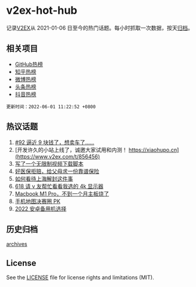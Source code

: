 # v2ex-hot-hub

 记录[V2EX](https://www.v2ex.com/)从 2021-01-06 日至今的热门话题。每小时抓取一次数据，按天[归档](archives)。
 
 ## 相关项目

- [GitHub热榜](https://github.com/snaildev/github-hot-hub)
- [知乎热榜](https://github.com/snaildev/zhihu-hot-hub)
- [微博热榜](https://github.com/snaildev/weibo-hot-hub)
- [头条热榜](https://github.com/snaildev/toutiao-hot-hub)
- [抖音热榜](https://github.com/snaildev/douyin-hot-hub)


 `更新时间：2022-06-01 11:22:52 +0800`

## 热议话题

1. [#92 逼近 9 块钱了，想卖车了……](https://www.v2ex.com/t/856405)
1. [开发许久的小站上线了，诚邀大家试用和内测！ https://xiaohupo.cn](https://www.v2ex.com/t/856456)
1. [写了一个无限制视频下载脚本](https://www.v2ex.com/t/856510)
1. [好医保拒赔，给父母求一份靠谱保险](https://www.v2ex.com/t/856575)
1. [如何看待上海解封这件事](https://www.v2ex.com/t/856603)
1. [618 请 v 友帮忙看看我选的 4k 显示器](https://www.v2ex.com/t/856413)
1. [Macbook M1 Pro，不到一个月主板烧了](https://www.v2ex.com/t/856404)
1. [手机地图决赛圈 PK](https://www.v2ex.com/t/856458)
1. [2022 安卓备用机选择](https://www.v2ex.com/t/856484)

## 历史归档

[archives](archives)

## License

See the [LICENSE](LICENSE) file for license rights and limitations (MIT).
